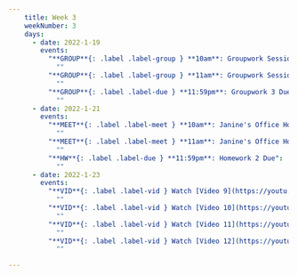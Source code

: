 ```yaml
---
    title: Week 3 
    weekNumber: 3
    days:
      - date: 2022-1-19
        events:
          "**GROUP**{: .label .label-group } **10am**: Groupwork Session":
            ""
          "**GROUP**{: .label .label-group } **11am**: Groupwork Session":
            ""
          "**GROUP**{: .label .label-due } **11:59pm**: Groupwork 3 Due":
            ""
      - date: 2022-1-21
        events:
          "**MEET**{: .label .label-meet } **10am**: Janine's Office Hours":
            ""
          "**MEET**{: .label .label-meet } **11am**: Janine's Office Hours":
            ""
          "**HW**{: .label .label-due } **11:59pm**: Homework 2 Due":
            ""
      - date: 2022-1-23
        events:
          "**VID**{: .label .label-vid } Watch [Video 9](https://youtu.be/3RiaKo2jGIk)":
            ""
          "**VID**{: .label .label-vid } Watch [Video 10](https://youtu.be/Ac1EFASUA9M)":
            ""
          "**VID**{: .label .label-vid } Watch [Video 11](https://youtu.be/0sWcrJSAUFQ)":
            ""
          "**VID**{: .label .label-vid } Watch [Video 12](https://youtu.be/bTp4vMu_9N0)":
            ""

---
```

